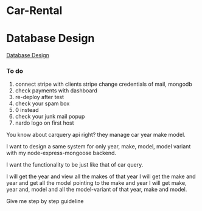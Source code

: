 # Car-Rental

# Database Design

[Database Design](https://miro.com/welcomeonboard/NSt2cERWeTZPeU5NKzZPeEI3YXM2QzlNN2Y5RmM0eWh1dzlWanBrZE9DZDJnOENxWWVpTjY2Y0w2Y1I1SWMrNkFkZXp0OEd2TmI0TEFKa0tFSlZqNXZhb3RCck9HTUtFSFRwdXkyVkxtQWRPaVdGMTd2VzZCdTZKWHNWRDhyZDJBd044SHFHaVlWYWk0d3NxeHNmeG9BPT0hdjE=?share_link_id=675653189373)

### To do

1. connect stripe with clients stripe change credentials of mail, mongodb
2. check payments with dashboard
3. re-deploy after test
4. check your spam box
5. 0 instead
6. check your junk mail popup
7. nardo logo on first host

<!-- ----------------- -->

You know about carquery api right? they manage car year make model.

I want to design a same system for only year, make, model, model variant with my node-express-mongoose backend.

I want the functionality to be just like that of car query.

I will get the year and view all the makes of that year
I will get the make and year and get all the model pointing to the make and year
I will get make, year and, model and all the model-variant of that year, make and model.

Give me step by step guideline
